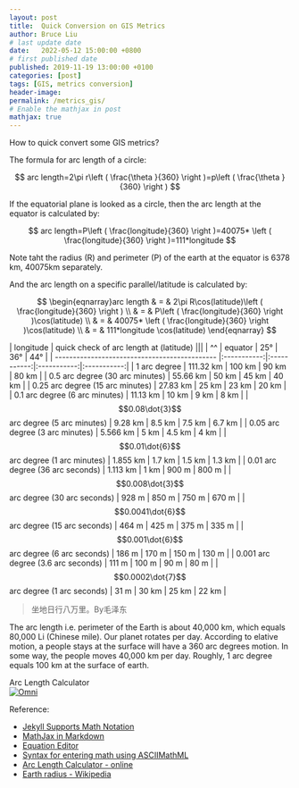 ```yaml
---
layout: post
title:  Quick Conversion on GIS Metrics
author: Bruce Liu
# last update date
date:   2022-05-12 15:00:00 +0800
# first published date
published: 2019-11-19 13:00:00 +0100 
categories: [post]
tags: [GIS, metrics conversion]
header-image: 
permalink: /metrics_gis/
# Enable the mathjax in post
mathjax: true
---
```

How to quick convert some GIS metrics?
<!--the above is the excerpt-->
<!--more-->
<!--the following is the text-->

The formula for arc length of a circle:

$$
arc length=2\pi r\left ( \frac{\theta }{360} \right )=p\left ( \frac{\theta }{360} \right )
$$

If the equatorial plane is looked as a circle, then the arc length at the equator is calculated by:

$$
arc length=P\left ( \frac{longitude}{360} \right )=40075* \left ( \frac{longitude}{360} \right )=111*longitude
$$

Note taht the radius (R) and perimeter (P) of the earth at the equator is 6378 km, 40075km separately.

And the arc length on a specific parallel/latitude is calculated by:

$$
\begin{eqnarray}arc length & = & 2\pi R\cos(latitude)\left ( \frac{longitude}{360} \right ) 
\\ & = & P\left ( \frac{longitude}{360} \right )\cos(latitude) 
\\ & = & 40075* \left ( \frac{longitude}{360} \right )\cos(latitude)
\\ & = & 111*longitude \cos(latitude) \end{eqnarray}
$$

| longitude                   					| quick check of arc length at (latitude)   |||
| ^^                     						| equator  	  |  25°		| 36° 	      | 44° 	    |
| --------------------------------------------- |:-----------:|:-----------:|:-----------:|:-----------:|
| 1 arc degree                                  | 111.32 km   | 100 km      | 90 km       | 80 km       |
| 0.5 arc degree (30 arc minutes)               | 55.66 km    | 50 km       | 45 km       | 40 km       |
| 0.25 arc degree (15 arc minutes)              | 27.83 km    | 25 km 		| 23 km       | 20 km       |
| 0.1 arc degree (6 arc minutes)                | 11.13 km    | 10 km       | 9 km        | 8 km        |
| $$0.08\dot{3}$$ arc degree (5 arc minutes)    | 9.28 km     | 8.5 km      | 7.5 km      | 6.7 km      |
| 0.05 arc degree (3 arc minutes)               | 5.566 km	  |	5 km		| 4.5 km	  | 4 km	    |
| $$0.01\dot{6}$$ arc degree (1 arc minutes) 	| 1.855 km	  | 1.7 km      | 1.5 km      | 1.3 km      |
| 0.01 arc degree (36 arc seconds)              | 1.113 km	  |	1 km		| 900 m		  | 800 m		|
| $$0.008\dot{3}$$ arc degree (30 arc seconds)  | 928 m		  |	850 m		| 750 m	      | 670 m	    |
| $$0.0041\dot{6}$$ arc degree (15 arc seconds) | 464 m		  |	425 m		| 375 m	      | 335 m	    |
| $$0.001\dot{6}$$ arc degree (6 arc seconds) 	| 186 m		  | 170 m       | 150 m       | 130 m       |
| 0.001 arc degree (3.6 arc seconds)            | 111 m 	  | 100 m       | 90 m        | 80 m        |
| $$0.0002\dot{7}$$ arc degree (1 arc seconds) 	| 31 m	      | 30 km       | 25 km       | 22 km       |

>坐地日行八万里。By毛泽东

The arc length i.e. perimeter of the Earth is about 40,000 km, which equals 80,000 Li (Chinese mile). Our planet rotates per day. According to elative motion, a people stays at the surface will have a 360 arc degrees motion. In some way, the people moves 40,000 km per day. Roughly, 1 arc degree equals 100 km at the surface of earth.  

<div class="omni-calculator" data-calculator="math/arc-length" data-width="300" data-config='{}' data-currency="EUR" data-show-row-controls="false" data-version="3" data-t="1592598747186">
  <div class="omni-calculator-header">Arc Length Calculator</div>
  <div class="omni-calculator-footer">
    <a href="https://www.omnicalculator.com/math/arc-length" target="_blank"><img alt="Omni" class="omni-calculator-logo" src="https://cdn.omnicalculator.com/embed/omni-calculator-logo-long.svg" /></a>
  </div>
</div>
<script async src="https://cdn.omnicalculator.com/sdk.js"></script>

Reference:
- [Jekyll Supports Math Notation](https://www.katarinahoeger.com/2017/12/08/jekyll-supports-math)
- [MathJax in Markdown](https://hiltmon.com/blog/2017/01/28/mathjax-in-markdown/)
- [Equation Editor](https://www.codecogs.com/latex/eqneditor.php)
- [Syntax for entering math using ASCIIMathML](https://www.intmath.com/help/send-math-email-syntax.php)
- [Arc Length Calculator - online ](https://www.omnicalculator.com/math/arc-length)
- [Earth radius - Wikipedia](https://en.wikipedia.org/wiki/Earth_radius)